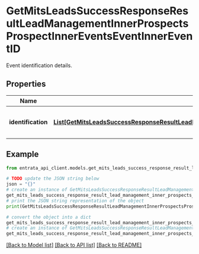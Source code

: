 # GetMitsLeadsSuccessResponseResultLeadManagementInnerProspectsProspectInnerEventsEventInnerEventID

Event identification details.

## Properties

Name | Type | Description | Notes
------------ | ------------- | ------------- | -------------
**identification** | [**List[GetMitsLeadsSuccessResponseResultLeadManagementInnerProspectsProspectInnerEventsEventInnerEventIDIdentificationInner]**](GetMitsLeadsSuccessResponseResultLeadManagementInnerProspectsProspectInnerEventsEventInnerEventIDIdentificationInner.md) | A list of identification details for the event. | [optional] 

## Example

```python
from entrata_api_client.models.get_mits_leads_success_response_result_lead_management_inner_prospects_prospect_inner_events_event_inner_event_id import GetMitsLeadsSuccessResponseResultLeadManagementInnerProspectsProspectInnerEventsEventInnerEventID

# TODO update the JSON string below
json = "{}"
# create an instance of GetMitsLeadsSuccessResponseResultLeadManagementInnerProspectsProspectInnerEventsEventInnerEventID from a JSON string
get_mits_leads_success_response_result_lead_management_inner_prospects_prospect_inner_events_event_inner_event_id_instance = GetMitsLeadsSuccessResponseResultLeadManagementInnerProspectsProspectInnerEventsEventInnerEventID.from_json(json)
# print the JSON string representation of the object
print(GetMitsLeadsSuccessResponseResultLeadManagementInnerProspectsProspectInnerEventsEventInnerEventID.to_json())

# convert the object into a dict
get_mits_leads_success_response_result_lead_management_inner_prospects_prospect_inner_events_event_inner_event_id_dict = get_mits_leads_success_response_result_lead_management_inner_prospects_prospect_inner_events_event_inner_event_id_instance.to_dict()
# create an instance of GetMitsLeadsSuccessResponseResultLeadManagementInnerProspectsProspectInnerEventsEventInnerEventID from a dict
get_mits_leads_success_response_result_lead_management_inner_prospects_prospect_inner_events_event_inner_event_id_from_dict = GetMitsLeadsSuccessResponseResultLeadManagementInnerProspectsProspectInnerEventsEventInnerEventID.from_dict(get_mits_leads_success_response_result_lead_management_inner_prospects_prospect_inner_events_event_inner_event_id_dict)
```
[[Back to Model list]](../README.md#documentation-for-models) [[Back to API list]](../README.md#documentation-for-api-endpoints) [[Back to README]](../README.md)


